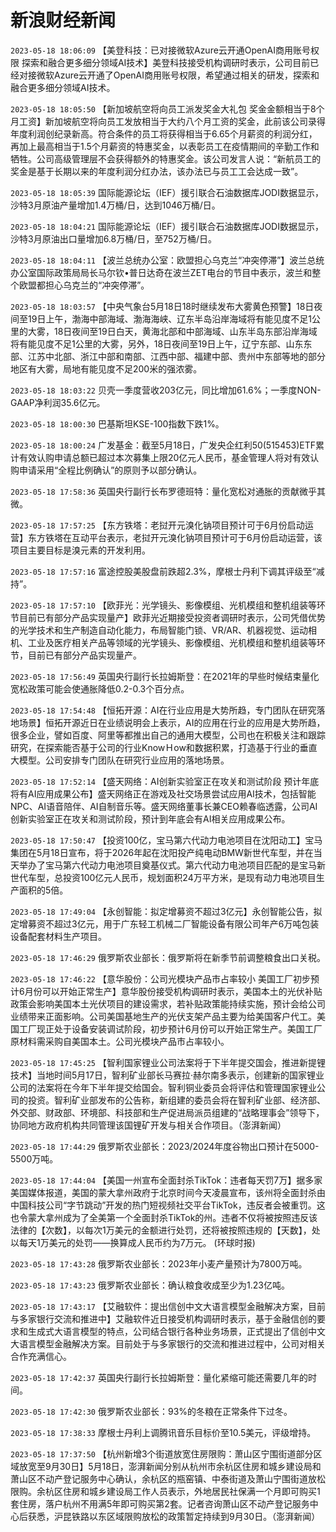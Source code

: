 # 新浪财经新闻
`2023-05-18 18:06:09`   【美登科技：已对接微软Azure云开通OpenAI商用账号权限 探索和融合更多细分领域AI技术】美登科技接受机构调研时表示，公司目前已经对接微软Azure云开通了OpenAI商用账号权限，希望通过相关的研发，探索和融合更多细分领域AI技术。

`2023-05-18 18:05:50` 【新加坡航空将向员工派发奖金大礼包 奖金金额相当于8个月工资】新加坡航空将向员工发放相当于大约八个月工资的奖金，此前该公司录得年度利润创纪录新高。符合条件的员工将获得相当于6.65个月薪资的利润分红，再加上最高相当于1.5个月薪资的特惠奖金，以表彰员工在疫情期间的辛勤工作和牺牲。公司高级管理层不会获得额外的特惠奖金。该公司发言人说：“新航员工的奖金是基于长期以来的年度利润分红办法，该办法已与员工工会达成一致”。

`2023-05-18 18:05:39` 国际能源论坛（IEF）援引联合石油数据库JODI数据显示，沙特3月原油产量增加1.4万桶/日，达到1046万桶/日。

`2023-05-18 18:04:21` 国际能源论坛（IEF）援引联合石油数据库JODI数据显示，沙特3月原油出口量增加6.8万桶/日，至752万桶/日。

`2023-05-18 18:04:11`   【波兰总统办公室：欧盟担心乌克兰“冲突停滞”】波兰总统办公室国际政策局局长马尔钦•普日达奇在波兰ZET电台的节目中表示，波兰和整个欧盟都担心乌克兰的“冲突停滞”。

`2023-05-18 18:03:57` 【中央气象台5月18日18时继续发布大雾黄色预警】18日夜间至19日上午，渤海中部海域、渤海海峡、辽东半岛沿岸海域将有能见度不足1公里的大雾，18日夜间至19日白天，黄海北部和中部海域、山东半岛东部沿岸海域将有能见度不足1公里的大雾，另外，18日夜间至19日上午，辽宁东部、山东东部、江苏中北部、浙江中部和南部、江西中部、福建中部、贵州中东部等地的部分地区有大雾，局地有能见度不足200米的强浓雾。

`2023-05-18 18:03:22`   贝壳一季度营收203亿元，同比增加61.6%；一季度NON-GAAP净利润35.6亿元。

`2023-05-18 18:00:30` 巴基斯坦KSE-100指数下跌1%。

`2023-05-18 18:00:24` 广发基金：截至5月18日，广发央企红利50(515453)ETF累计有效认购申请总额已超过本次募集上限20亿元人民币，基金管理人将对有效认购申请采用“全程比例确认”的原则予以部分确认。

`2023-05-18 17:58:36` 英国央行副行长布罗德班特：量化宽松对通胀的贡献微乎其微。

`2023-05-18 17:57:25`   【东方铁塔：老挝开元溴化钠项目预计可于6月份启动运营】东方铁塔在互动平台表示，老挝开元溴化钠项目预计可于6月份启动运营，该项目主要目标是溴元素的开发利用。

`2023-05-18 17:57:16`   富途控股美股盘前跌超2.3%，摩根士丹利下调其评级至“减持”。

`2023-05-18 17:57:10` 【欧菲光：光学镜头、影像模组、光机模组和整机组装等环节目前已有部分产品实现量产】欧菲光近期接受投资者调研时表示，公司凭借优势的光学技术和生产制造自动化能力，布局智能门锁、VR/AR、机器视觉、运动相机、工业及医疗相关产品等领域的光学镜头、影像模组、光机模组和整机组装等环节，目前已有部分产品实现量产。

`2023-05-18 17:56:49` 英国央行副行长拉姆斯登：在2021年的早些时候结束量化宽松政策可能会使通胀降低0.2-0.3个百分点。

`2023-05-18 17:54:48` 【恒拓开源：AI在行业应用是大势所趋，专门团队在研究落地场景】恒拓开源近日在业绩说明会上表示，AI的应用在行业的应用是大势所趋，很多企业，譬如百度、阿里等都推出自己的通用大模型，公司也在积极关注和跟踪研究，在探索能否基于公司的行业KnowＨow和数据积累，打造基于行业的垂直大模型。公司安排专门团队在研究行业应用的落地场景。

`2023-05-18 17:52:14`   【盛天网络：AI创新实验室正在攻关和测试阶段 预计年底将有AI应用成果公布】盛天网络正在游戏及社交场景尝试应用AI技术，包括智能NPC、AI语音陪伴、AI自制音乐等。盛天网络董事长兼CEO赖春临透露，公司AI创新实验室正在攻关和测试阶段，预计到年底会有AI相关应用成果公布。

`2023-05-18 17:50:47` 【投资100亿，宝马第六代动力电池项目在沈阳动工】宝马集团在5月18日宣布，将于2026年起在沈阳投产纯电动BMW新世代车型，并在当天举办了宝马第六代动力电池项目奠基仪式。第六代动力电池项目匹配的是宝马新世代车型，总投资100亿元人民币，规划面积24万平方米，是现有动力电池项目生产面积的5倍。

`2023-05-18 17:49:04`   【永创智能：拟定增募资不超过3亿元】永创智能公告，拟定增募资不超过3亿元，用于广东轻工机械二厂智能设备有限公司年产6万吨包装设备配套材料生产项目。

`2023-05-18 17:46:29` 俄罗斯农业部长：俄罗斯将在新季节前调整粮食出口关税。

`2023-05-18 17:46:22`   【意华股份：公司光模块产品市占率较小 美国工厂初步预计6月份可以开始正常生产】意华股份接受机构调研时表示，美国本土的光伏补贴政策会影响美国本土光伏项目的建设需求，若补贴政策能持续实施，预计会给公司业绩带来正面影响。公司美国基地生产的光伏支架产品主要为给美国客户代工。美国工厂现正处于设备安装调试阶段，初步预计6月份可以开始正常生产。美国工厂原材料需采购自美国本土。公司光模块产品市占率较小。

`2023-05-18 17:45:25` 【智利国家锂业公司法案将于下半年提交国会，推进新提锂技术】当地时间5月17日，智利矿业部长马赛拉·赫尔南多表示，创建新的国家锂业公司的法案将在今年下半年提交给国会。智利铜业委员会将评估和管理国家锂业公司的投资。智利矿业部发布的公告称，新组建的委员会将在智利矿业部、经济部、外交部、财政部、环境部、科技部和生产促进局派员组建的“战略理事会”领导下，协同地方政府机构共同管理该国锂矿开发与相关合作项目。（澎湃新闻）

`2023-05-18 17:44:29` 俄罗斯农业部长：2023/2024年度谷物出口预计在5000-5500万吨。

`2023-05-18 17:44:04`   【美国一州宣布全面封杀TikTok：违者每天罚7万】据多家美国媒体报道，美国的蒙大拿州政府于北京时间今天凌晨宣布，该州将全面封杀由中国科技公司“字节跳动”开发的热门短视频社交平台TikTok，违反者会被重罚。这也令蒙大拿州成为了全美第一个全面封杀TikTok的州。违者不仅将被按照违反该法律的【次数】，以每次1万美元的金额进行处罚，还将被按照违规的【天数】，处以每天1万美元的处罚——换算成人民币约为7万元。 (环球时报)

`2023-05-18 17:43:28` 俄罗斯农业部长：2023年小麦产量预计为7800万吨。

`2023-05-18 17:43:23` 俄罗斯农业部长：确认粮食收成至少为1.23亿吨。

`2023-05-18 17:43:17` 【艾融软件：提出信创中文大语言模型金融解决方案，目前与多家银行交流和推进中】艾融软件近日接受机构调研时表示，基于金融信创的要求和生成式大语言模型的特点，公司结合银行各种业务场景，正式提出了信创中文大语言模型金融解决方案。目前处于与多家银行的交流和推进过程中，公司对相关合作充满信心。

`2023-05-18 17:42:37` 英国央行副行长拉姆斯登：量化紧缩可能还需要几年的时间。

`2023-05-18 17:42:30` 俄罗斯农业部长：93%的冬粮在正常条件下过冬。

`2023-05-18 17:38:33`   摩根士丹利上调腾讯音乐目标价至10.5美元，评级增持。

`2023-05-18 17:37:50` 【杭州新增3个街道放宽住房限购：萧山区宁围街道部分区域放宽至9月30日】5月18日，澎湃新闻分别从杭州市余杭区住房和城乡建设局和萧山区不动产登记服务中心确认，余杭区的瓶窑镇、中泰街道及萧山宁围街道放松限购。余杭区住房和城乡建设局工作人员表示，外地居民社保满一个月即可购买1套住房，落户杭州不用满5年即可购买第2套。记者咨询萧山区不动产登记服务中心后获悉，沪昆铁路以东区域限购放松的政策暂定持续到9月30日。（澎湃新闻）

